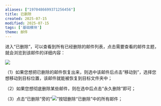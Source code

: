 ```yaml
---
aliases: ["1970486699371256456"]
title: 已删除
created: 2025-07-15
modified: 2025-07-15
tags: ['基础模块']
theme: 邮件
---
```


进入“已删除”，可以查看到所有已经删除的邮件列表，点击需要查看的邮件主题，就会浏览到该邮件的详细内容：

![](https://myhelpdoc.oss-cn-heyuan.aliyuncs.com/mdimages/892141b97a421e51d833511f32bc93d7.jpg)

（1）如果您想把已删除的邮件恢复出来，则选中该邮件后点击“移动到”，选择您想移动到目标位置，该邮件就能被恢复到目标文件夹中；

（2）如果您想彻底删除某些邮件，则在选中后点击“永久删除”即可；

（3）点击“已删除”旁的“![](https://www.e-cology.com.cn/weaver/weaver.file.FileDownload?fileid=4168056)”按钮删除“已删除”中的所有邮件；

